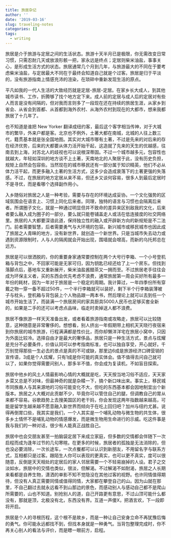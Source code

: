 ```yaml
---
title: 旅居杂记
author: ''
date: '2019-03-16'
slug: traveling-notes
categories: []
tags:
  - writing
---
```


旅居是介于旅游与定居之间的生活状态。旅游十天半月已是极限，你无需改变日常习惯，只需忍耐几天或放浪形骸一把，家永远是终点；定居则柴米油盐，事事关心，是形成生活方式的状态。旅居通常几个月到几年，与旅游最大的不同在于要考虑柴米油盐，与定居最大不同在于最终会知道自己就是个过客。旅居是归于平淡的，没有旅游指南上情感充沛的渲染，在琐碎中重新发现生活的原点。

平凡如我的一代人生活的大致经历就是定居-旅居-定居。在家乡长大成人，到其他城市读书、工作，折腾够了找个地方定下来。成人前的定居与成人后的定居对有些人而言是没有间隔的，但对我而言则多了一段现在还在持续的旅居生涯，从家乡到省会、从省会到首都、从首都到海外农村、从海外农村到现在的大都市，想来我都旅居了十几年了。

也不知道是谁把 New Yorker 翻译成纽约客，最后这个客字相当传神，对于大城市的繁华，外来户都是客。北京也不例外，土著大都在南城，北城的人往上数三代，籍贯基本就是张全国地图。其实对大城市哪有土著，不过是先来的对后来的存在经济优势，后来的大都要从体力活开始干起，这造就了先来的天生的优越感，往南去到上海，对苏北人的歧视也可以说根深蒂固。不过一个城市越多元，包容性也就越大，年轻如深圳的地方谈不上土著，天南地北的人聚居于此，没有历史负担，规矩上自然会包容些。当然现在的城市移民还有一部分属于知识精英，他们不必从体力活干起，而更多融入土著的生活方式，这多少会造成衰落下的土著更强的失落感。不过，在旅居的地方定居从来不易，但还乡又谈何容易，很多人到最后定居时不是寻优，而是看哪个选择副作用小。

入乡随俗对旅居之人是一种考验，需要与存在的环境达成妥协。一个文化强势的区域氛围会在语言上、习惯上同化后来者。同理，独特的语言与习惯也会隔离后来者。所谓圈子文化，就是一种通过明显但并不致命的差异来区别敌我的文化，后来者要么融入成为圈子的一部分，要么就只能卷铺盖走人或活在低连接度的社交网络里。旅居的人大都要深谙此道，保持独立性的融入或开辟新方向的新规矩是不二法门。前者需要智慧，后者需要勇气与大环境的包容。新兴城市或移民城市也因此成了旅居之人青睐的地方，没有新世界，就创造一个新世界。只是当城市失去动力或遇到资源限制时，人与人的隔阂就会开始出现，围墙就会增高，而新的乌托邦总在远方。

旅居是可以很洒脱的，你的重要身家通常要控制在两个大号行李箱、一个小号登机箱与背包之中，不回家可能是无家可归，因为钥匙已经还给了上一个房东。但找到落脚点后，基地车又重新展开，柴米油盐酱醋茶又一拥而至。不过旅居老手往往会成为环保主义者，买的东西会优先考虑不浪费，通常旅居第一周会买好所有最多一年份的耗材，因为一年对于旅居是一个稳定的周期。我计算过，一年四季份所有穿戴之物一穿一备不超过50件，一个半行李箱就可以装好，剩下半个行李箱装薄被子与枕头，登机箱与背包装上个人物品跟一两本书，然后理论上就可以去到任一个城市开始生活了。而装满一个旅居房间的家具厨具5000人民币也足够买套全新的，如果是二手的还可以考虑点品味，临走时卖掉送人都不浪费。

旅居不像旅游一样天天准备出发，或者看着旅游指南或攻略走，旅居可以比较随意，这种随意是非常奢侈的。想想看，别人挤出一年假期带上相机天天晓行夜宿来到你旅居的城市旅游，行程满满都是性价比，而你却懒洋洋宅在旅居小窝中，只因为外面比较冷。选择自由才是最大的奢侈品，旅居只是一种生活方式，景点与炫耀是充分不必要条件，价值认同可以参考指南标准，也可以独自享受，开心就好。千万别觉得那些一生必去的景点是真的不可或缺，那里边6成是旅游经济口碑营销的宣传语，3成是个人炫耀，只有1成是你可能的真实体会。值不值得去问自己就可以了，如果你觉得需要问别人，那多半不值，你会成为复读机，不如盲目探索。

旅居中他乡的风土人情最影响心情的大概就是吃，天天按当地习俗不适应，天天家乡菜又总是不对味，但最神奇的就是杂糅一下，搞个新口味出来。事实上，移民城市同族裔人与其来源地的习俗可能变化不大，但吃的东西基本都会因地制宜出个新版本。旅居之人大概对此贡献不少，毕竟你可以管住自己的腿，但调教自己的胃从来都不容易。谷歌趋势上去搜美国区的老干妈，你会发现这两年指数越来越高，可能是留学生越来越不愿意融入新世界而倾向于在吃上回归吧？加州与纽约尤甚。说得再倒胃口些，我其实是我们，一个人其实是一个哺乳动物与微生物的共生体，很多乡土情怀不是哺乳动物的情感爆发，而是微生物用生命进行的示威。吃这件事是我与我们的一种对话，很少有人能真正战胜自己。

旅居中也会交朋友甚至一拍脑袋定居下来成立家庭，但多数的交情都会伴随下一次启程而成为逢年过节的几句寒暄。在更多的时候，旅居者的孤独是无法消除的，但也没必要消除，一次长途车，一次点餐都可以认识到新朋友，不用留名字与联系方式，互相都只是过客。跟陌生人你可以表现的更真实，也可以更不真实，度可以很随意，反倒是天天相处的定居后的家人邻居需要一个不轻易崩掉的人设。君子之交淡如水，旅居中的交情也类似，很淡，但解渴。不过解渴不如耐渴，旅居之人长期来看都是自养生物，潇洒的单影不知不觉隐没在其他过客的视野。也许同情值得期待，但没有人真正需要同情或值得同情，大家都在攀登自己的山。因为山就在那里，不自己翻过去就永远看不到山那边的景色，而感动别人与感动自己都不是爬山所需要的，山也不知道。别抢别人的道，自己开路更有意思，不过山顶可能什么都没有，那就是顶，北极没有北，东西没有界。互道一声傻X，把酒言欢，下一段即将开启。

旅居是个人的寻根历程，这个根不是故乡，而是一种让自己安身立命不再犹豫后悔的勇气。你可能永远都找不到，但找本身就是一种勇气。当背包整理完成时，你不再关心别人的看法与评价，而是瞟一眼前方，启程。
